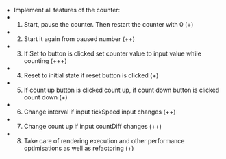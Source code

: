  * Implement all features of the counter:
 * 1. Start, pause the counter. Then restart the counter with 0 (+)
 * 2. Start it again from paused number (++)
 * 3. If Set to button is clicked set counter value to input value while counting (+++)
 * 4. Reset to initial state if reset button is clicked (+)
 * 5. If count up button is clicked count up, if count down button is clicked count down  (+)
 * 6. Change interval if input tickSpeed input changes (++)
 * 7. Change count up if input countDiff changes (++)
 * 8. Take care of rendering execution and other performance optimisations as well as refactoring (+)
